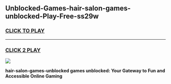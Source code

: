 
## Unblocked-Games-hair-salon-games-unblocked-Play-Free-ss29w
<h3>
<a href="https://premium76.site?title=hair-salon-games-unblocked&ref=21A">CLICK TO PLAY</a></h3>
<hr>

<h3>
<a href="https://premium76.site?title=hair-salon-games-unblocked&ref=21A">CLICK 2 PLAY</a>
  
</h3>

<a href="https://premium76.site?title=hair-salon-games-unblocked&ref=21A"><img src="https://clearcache.store/games.png"></a>


**hair-salon-games-unblocked games unblocked: Your Gateway to Fun and Accessible Online Gaming**
